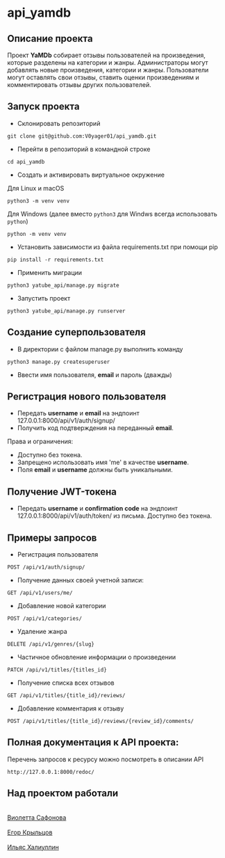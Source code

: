 # api_yamdb
## Описание проекта
Проект **YaMDb** собирает отзывы пользователей на произведения, которые разделены на категории и жанры. Администраторы могут добавлять новые произведения, категории и жанры. Пользователи могут оставлять свои отзывы, ставить оценки произведениям и комментировать отзывы других пользователей.
## Запуск проекта
- Склонировать репозиторий
```
git clone git@github.com:V0yager01/api_yamdb.git
```
- Перейти в репозиторий в командной строке
```
cd api_yamdb
```
- Cоздать и активировать виртуальное окружение

Для Linux и macOS
```
python3 -m venv venv
```
Для Windows (далее вместо ```python3``` для Windws всегда использовать ```python```)
```
python -m venv venv
```
- Установить зависимости из файла requirements.txt при помощи pip
```
pip install -r requirements.txt
``` 
- Применить миграции
```
python3 yatube_api/manage.py migrate
```
- Запустить проект
```
python3 yatube_api/manage.py runserver
```
## Создание суперпользователя
- В директории с файлом manage.py выполнить команду
```
python3 manage.py createsuperuser
```
- Ввести имя пользователя, **email** и пароль (дважды)

## Регистрация нового пользователя
- Передать **username** и **email** на эндпоинт 127.0.0.1:8000/api/v1/auth/signup/
- Получить код подтверждения на переданный **email**.

Права и ограничения:
- Доступно без токена.
- Запрещено использовать имя 'me' в качестве **username**.
- Поля **email** и **username** должны быть уникальными. 

## Получение JWT-токена
- Передать **username** и **confirmation code** на эндпоинт 127.0.0.1:8000/api/v1/auth/token/ из письма. Доступно без токена.

## Примеры запросов
- Регистрация пользователя  
```
POST /api/v1/auth/signup/
```  
- Получение данных своей учетной записи:  
```
GET /api/v1/users/me/
```  
- Добавление новой категории  
```
POST /api/v1/categories/
```  
- Удаление жанра
```
DELETE /api/v1/genres/{slug}
```  
- Частичное обновление информации о произведении
```
PATCH /api/v1/titles/{titles_id}
```  
- Получение списка всех отзывов
```
GET /api/v1/titles/{title_id}/reviews/
```   
- Добавление комментария к отзыву  
```
POST /api/v1/titles/{title_id}/reviews/{review_id}/comments/
```  
## Полная документация к API проекта:

Перечень запросов к ресурсу можно посмотреть в описании API

```
http://127.0.0.1:8000/redoc/
```
## Над проектом работали
<br>[Виолетта Сафонова](https://github.com/vioivio)</br>
<br>[Егор Крыльцов](https://github.com/kregm1)</br>
<br>[Ильяс Халиуллин](https://github.com/V0yager01)</br>
